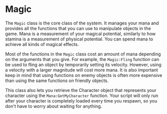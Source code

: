 # Magic

The `Magic` class is the core class of the system. It manages your mana and provides all the functions that you can use to manipulate objects in the game. Mana is a measurement of your magical potential, similarly to how stamina is a measurement of physical potential. You can spend mana to achieve all kinds of magical effects.

Most of the functions in the `Magic` class cost an amount of mana depending on the arguments that you give. For example, the `Magic:Fling` function can be used to fling an object by temporarily setting its velocity. However, using a velocity with a larger magnitude will cost more mana. It is also important keep in mind that using functions on enemy objects is often more expensive than using the same functions on friendly objects.

This class also lets you retrieve the Character object that represents your character using the `Mana:GetMyCharacter` function. Your script will only run after your character is completely loaded every time you respawn, so you don't have to worry about waiting for anything.